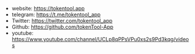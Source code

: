 - website: https://tokentool.app
- telegram: https://t.me/tokentool_app
- Twitter: https://twitter.com/tokentool_app
- Github: https://github.com/tokenTool-App
- youtube: https://www.youtube.com/channel/UCLp8qPPsVPu0xs2s9Pd3kqg/videos
